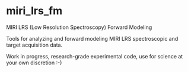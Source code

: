 # miri_lrs_fm
MIRI LRS (Low Resolution Spectroscopy) Forward Modeling

Tools for analyzing and forward modeling MIRI LRS spectroscopic and target acquisition data.

Work in progress, research-grade experimental code, use for science at your own discretion :-)



